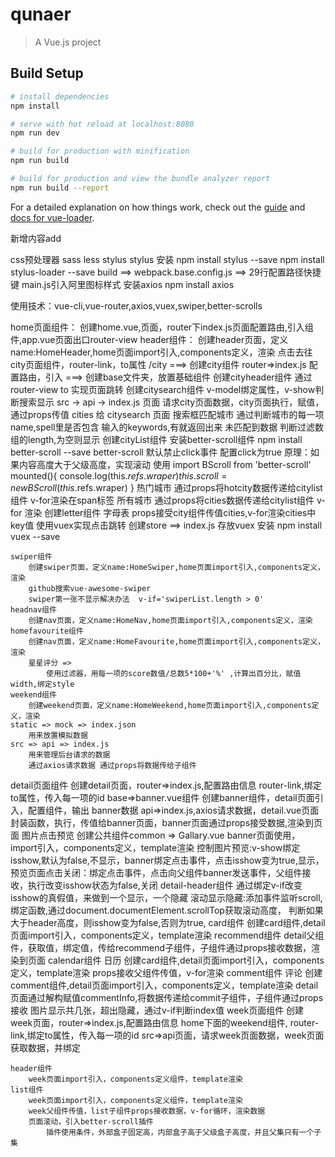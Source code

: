 # qunaer

> A Vue.js project

## Build Setup

``` bash
# install dependencies
npm install

# serve with hot reload at localhost:8080
npm run dev

# build for production with minification
npm run build

# build for production and view the bundle analyzer report
npm run build --report
```

For a detailed explanation on how things work, check out the [guide](http://vuejs-templates.github.io/webpack/) and [docs for vue-loader](http://vuejs.github.io/vue-loader).


新增内容add

css预处理器 sass less  stylus
stylus 安装
    npm install stylus --save   npm install stylus-loader --save
build ==> webpack.base.config.js ==>  29行配置路径快捷键
main.js引入阿里图标样式
安装axios  npm install axios


使用技术：vue-cli,vue-router,axios,vuex,swiper,better-scrolls


home页面组件：
    创建home.vue,页面，router下index.js页面配置路由,引入组件,app.vue页面出口router-view
    header组件：
        创建header页面，定义name:HomeHeader,home页面import引入,components定义，渲染
    点击去往city页面组件，router-link，to属性 /city ===>
        创建city组件
        router=>index.js 配置路由，引入
            ===>
                创建base文件夹，放置基础组件
                    创建cityheader组件
                        通过router-view to 实现页面跳转
                    创建citysearch组件
                        v-model绑定属性，v-show判断搜索显示
                        src -> api -> index.js 页面  请求city页面数据，city页面执行，赋值，通过props传值 cities 给 citysearch 页面
                        搜索框匹配城市  通过判断城市的每一项name,spell里是否包含 输入的keywords,有就返回出来
                        未匹配到数据 判断过滤数组的length,为空则显示
                    创建cityList组件
                        安装better-scroll组件  npm install better-scroll --save
                            better-scroll 默认禁止click事件 配置click为true
                            原理：如果内容高度大于父级高度，实现滚动
                                        使用   import BScroll from 'better-scroll'
                                                mounted(){
                                                    console.log(this.$refs.wraper)
                                                    this.scroll = new BScroll(this.$refs.wraper)
                                                }
                        热门城市
                            通过props将hotcity数据传递给citylist组件 v-for渲染在span标签
                        所有城市
                            通过props将cities数据传递给citylist组件 v-for 渲染
                    创建letter组件 字母表
                        props接受city组件传值cities,v-for渲染cities中key值
                        使用vuex实现点击跳转
                            创建store ==> index.js 存放vuex
                            安装 npm install vuex --save



    swiper组件
        创建swiper页面，定义name:HomeSwiper,home页面import引入,components定义，渲染
        github搜索vue-awesome-swiper
        swiper第一张不显示解决办法  v-if='swiperList.length > 0'
    headnav组件
        创建nav页面，定义name:HomeNav,home页面import引入,components定义，渲染
    homefavourite组件
        创建nav页面，定义name:HomeFavourite,home页面import引入,components定义，渲染
        星星评分 =>
            使用过滤器，用每一项的score数值/总数5*100+'%' ,计算出百分比，赋值width,绑定style
    weekend组件
        创建weekend页面，定义name:HomeWeekend,home页面import引入,components定义，渲染
    static => mock => index.json
        用来放置模拟数据
    src => api => index.js
        用来管理后台请求的数据
        通过axios请求数据 通过props将数据传给子组件
detail页面组件
    创建detail页面，router=>index.js,配置路由信息
    router-link,绑定to属性，传入每一项的id
    base=>banner.vue组件
        创建banner组件，detail页面引入，配置组件，输出
            banner数据  api=>index.js,axios请求数据，detail.vue页面封装函数，执行，传值给banner页面，banner页面通过props接受数据,渲染到页面
            图片点击预览
                创建公共组件common => Gallary.vue
                banner页面使用，import引入，components定义，template渲染
                   控制图片预览:v-show绑定isshow,默认为false,不显示，banner绑定点击事件，点击isshow变为true,显示，
                                预览页面点击关闭：绑定点击事件，点击向父组件banner发送事件，父组件接收，执行改变isshow状态为false,关闭
                detail-header组件
                    通过绑定v-if改变isshow的真假值，来做到一个显示，一个隐藏
                    滚动显示隐藏:添加事件监听scroll,绑定函数,通过document.documentElement.scrollTop获取滚动高度，
                                判断如果大于header高度，则isshow变为false,否则为true,
                card组件
                    创建card组件,detail页面import引入，components定义，template渲染
                recommend组件
                    detail父组件，获取值，绑定值，传给recommend子组件，子组件通过props接收数据，渲染到页面
                calendar组件 日历
                    创建card组件,detail页面import引入，components定义，template渲染
                    props接收父组件传值，v-for渲染
                comment组件 评论
                    创建comment组件,detail页面import引入，components定义，template渲染
                    detail页面通过解构赋值commentInfo,将数据传递给commit子组件，子组件通过props接收
                    图片显示共几张，超出隐藏，通过v-if判断index值
week页面组件
    创建week页面，router=>index.js,配置路由信息
    home下面的weekend组件, router-link,绑定to属性，传入每一项的id
    src=>api页面，请求week页面数据，week页面获取数据，并绑定

    header组件
        week页面import引入，components定义组件，template渲染
    list组件
        week页面import引入，components定义组件，template渲染
        week父组件传值，list子组件props接收数据，v-for循环，渲染数据
        页面滚动，引入better-scroll插件
            插件使用条件，外部盒子固定高，内部盒子高于父级盒子高度，并且父集只有一个子集

